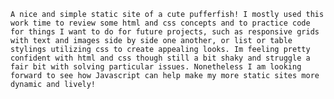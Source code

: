     A nice and simple static site of a cute pufferfish! I mostly used this work time to review some html and css concepts and to practice code for things I want to do for future projects, such as responsive grids with text and images side by side one another, or list or table stylings utilizing css to create appealing looks. Im feeling pretty confident with html and css though still a bit shaky and struggle a fair bit with solving particular issues. Nonetheless I am looking forward to see how Javascript can help make my more static sites more dynamic and lively!
